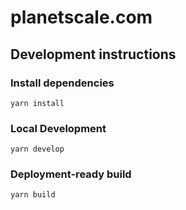 # planetscale.com

## Development instructions

### Install dependencies
```
yarn install
```

### Local Development
```
yarn develop
```

### Deployment-ready build
```
yarn build
```
